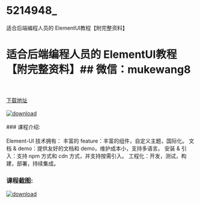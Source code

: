 # 5214948_
适合后端编程人员的 ElementUI教程【附完整资料】
# 适合后端编程人员的 ElementUI教程【附完整资料】## 微信：mukewang8
<br/></br>[下载地址](http://www.36tz.cn/article/5214948 "下载地址")
<br/></br>[![download](http://36tz.cn/muke_img/2020_08_1-52-300x194.png "下载地址")](http://www.36tz.cn/article/5214948 "下载地址")
<br/></br>### 课程介绍:<br/></br>Element-UI 技术拥有：
丰富的 feature：丰富的组件，自定义主题，国际化。
文档 & demo：提供友好的文档和 demo，维护成本小，支持多语言。
安装 & 引入：支持 npm 方式和 cdn 方式，并支持按需引入。
工程化：开发，测试，构建，部署，持续集成。

### 课程截图:
[![download](http://36tz.cn/muke_img/2020_08_2-50.png "下载地址")](http://www.36tz.cn/article/5214948 "下载地址")
